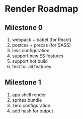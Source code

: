 # Render Roadmap

## Milestone 0
1. webpack + babel (for React)
2. postcss + precss (for SASS)
3. less configuration
4. support new ES features
5. support hot build
6. test for all features

## Milestone 1
1. app shell render
2. sprites bundle
3. zero configuration
4. add hash for output